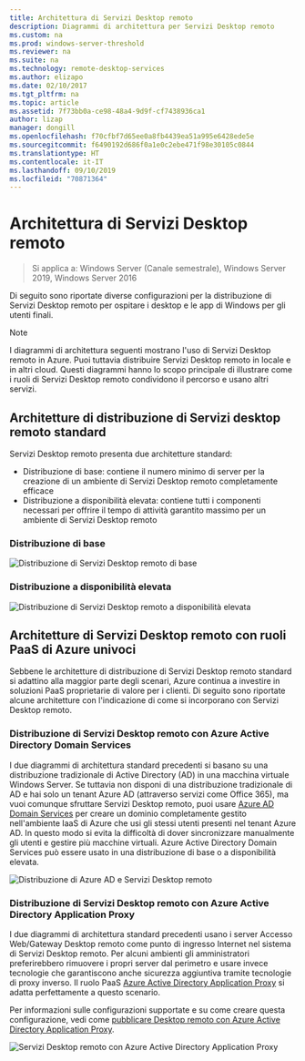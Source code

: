 ```yaml
---
title: Architettura di Servizi Desktop remoto
description: Diagrammi di architettura per Servizi Desktop remoto
ms.custom: na
ms.prod: windows-server-threshold
ms.reviewer: na
ms.suite: na
ms.technology: remote-desktop-services
ms.author: elizapo
ms.date: 02/10/2017
ms.tgt_pltfrm: na
ms.topic: article
ms.assetid: 7f73bb0a-ce98-48a4-9d9f-cf7438936ca1
author: lizap
manager: dongill
ms.openlocfilehash: f70cfbf7d65ee0a8fb4439ea51a995e6428ede5e
ms.sourcegitcommit: f6490192d686f0a1e0c2ebe471f98e30105c0844
ms.translationtype: HT
ms.contentlocale: it-IT
ms.lasthandoff: 09/10/2019
ms.locfileid: "70871364"
---
```

# <a name="remote-desktop-services-architecture"></a>Architettura di Servizi Desktop remoto

>Si applica a: Windows Server (Canale semestrale), Windows Server 2019, Windows Server 2016

Di seguito sono riportate diverse configurazioni per la distribuzione di Servizi Desktop remoto per ospitare i desktop e le app di Windows per gli utenti finali.

>[!NOTE]
> I diagrammi di architettura seguenti mostrano l'uso di Servizi Desktop remoto in Azure. Puoi tuttavia distribuire Servizi Desktop remoto in locale e in altri cloud. Questi diagrammi hanno lo scopo principale di illustrare come i ruoli di Servizi Desktop remoto condividono il percorso e usano altri servizi.

## <a name="standard-rds-deployment-architectures"></a>Architetture di distribuzione di Servizi desktop remoto standard

Servizi Desktop remoto presenta due architetture standard:
-   Distribuzione di base: contiene il numero minimo di server per la creazione di un ambiente di Servizi Desktop remoto completamente efficace
-   Distribuzione a disponibilità elevata: contiene tutti i componenti necessari per offrire il tempo di attività garantito massimo per un ambiente di Servizi Desktop remoto

### <a name="basic-deployment"></a>Distribuzione di base

![Distribuzione di Servizi Desktop remoto di base](./media/basic-rds.png)

### <a name="highly-available-deployment"></a>Distribuzione a disponibilità elevata

![Distribuzione di Servizi Desktop remoto a disponibilità elevata](./media/ha-rds.png)

## <a name="rds-architectures-with-unique-azure-paas-roles"></a>Architetture di Servizi Desktop remoto con ruoli PaaS di Azure univoci

Sebbene le architetture di distribuzione di Servizi Desktop remoto standard si adattino alla maggior parte degli scenari, Azure continua a investire in soluzioni PaaS proprietarie di valore per i clienti. Di seguito sono riportate alcune architetture con l'indicazione di come si incorporano con Servizi Desktop remoto.

### <a name="rds-deployment-with-azure-ad-domain-services"></a>Distribuzione di Servizi Desktop remoto con Azure Active Directory Domain Services

I due diagrammi di architettura standard precedenti si basano su una distribuzione tradizionale di Active Directory (AD) in una macchina virtuale Windows Server. Se tuttavia non disponi di una distribuzione tradizionale di AD e hai solo un tenant Azure AD (attraverso servizi come Office 365), ma vuoi comunque sfruttare Servizi Desktop remoto, puoi usare [Azure AD Domain Services](https://docs.microsoft.com/azure/active-directory-domain-services/active-directory-ds-overview) per creare un dominio completamente gestito nell'ambiente IaaS di Azure che usi gli stessi utenti presenti nel tenant Azure AD. In questo modo si evita la difficoltà di dover sincronizzare manualmente gli utenti e gestire più macchine virtuali. Azure Active Directory Domain Services può essere usato in una distribuzione di base o a disponibilità elevata.

![Distribuzione di Azure AD e Servizi Desktop remoto](./media/aadds-rds.png)

### <a name="rds-deployment-with-azure-ad-application-proxy"></a>Distribuzione di Servizi Desktop remoto con Azure Active Directory Application Proxy

I due diagrammi di architettura standard precedenti usano i server Accesso Web/Gateway Desktop remoto come punto di ingresso Internet nel sistema di Servizi Desktop remoto. Per alcuni ambienti gli amministratori preferirebbero rimuovere i propri server dal perimetro e usare invece tecnologie che garantiscono anche sicurezza aggiuntiva tramite tecnologie di proxy inverso. Il ruolo PaaS [Azure Active Directory Application Proxy](https://docs.microsoft.com/azure/active-directory/active-directory-application-proxy-get-started) si adatta perfettamente a questo scenario.

Per informazioni sulle configurazioni supportate e su come creare questa configurazione, vedi come [pubblicare Desktop remoto con Azure Active Directory Application Proxy](/azure/active-directory/application-proxy-publish-remote-desktop).

![Servizi Desktop remoto con Azure Active Directory Application Proxy](./media/aadappproxy-rds.png)
